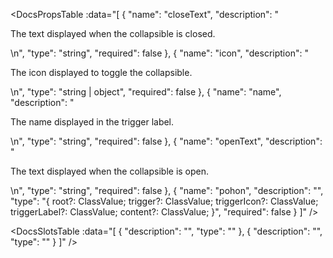 <!-- This file was automatic generated. Do not edit it manually -->

<DocsPropsTable :data="[
  {
    "name": "closeText",
    "description": "<p>The text displayed when the collapsible is closed.</p>\n",
    "type": "string",
    "required": false
  },
  {
    "name": "icon",
    "description": "<p>The icon displayed to toggle the collapsible.</p>\n",
    "type": "string | object",
    "required": false
  },
  {
    "name": "name",
    "description": "<p>The name displayed in the trigger label.</p>\n",
    "type": "string",
    "required": false
  },
  {
    "name": "openText",
    "description": "<p>The text displayed when the collapsible is open.</p>\n",
    "type": "string",
    "required": false
  },
  {
    "name": "pohon",
    "description": "",
    "type": "{ root?: ClassValue; trigger?: ClassValue; triggerIcon?: ClassValue; triggerLabel?: ClassValue; content?: ClassValue; }",
    "required": false
  }
]" />

<DocsSlotsTable :data="[
  {
    "description": "",
    "type": ""
  },
  {
    "description": "",
    "type": ""
  }
]" />
